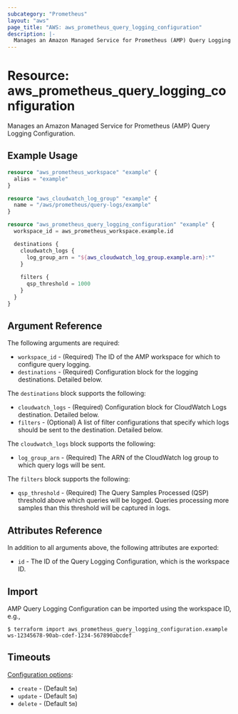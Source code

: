 ```yaml
---
subcategory: "Prometheus"
layout: "aws"
page_title: "AWS: aws_prometheus_query_logging_configuration"
description: |-
  Manages an Amazon Managed Service for Prometheus (AMP) Query Logging Configuration.
---
```


# Resource: aws_prometheus_query_logging_configuration

Manages an Amazon Managed Service for Prometheus (AMP) Query Logging Configuration.

## Example Usage

```terraform
resource "aws_prometheus_workspace" "example" {
  alias = "example"
}

resource "aws_cloudwatch_log_group" "example" {
  name = "/aws/prometheus/query-logs/example"
}

resource "aws_prometheus_query_logging_configuration" "example" {
  workspace_id = aws_prometheus_workspace.example.id

  destinations {
    cloudwatch_logs {
      log_group_arn = "${aws_cloudwatch_log_group.example.arn}:*"
    }
    
    filters {
      qsp_threshold = 1000
    }
  }
}
```

## Argument Reference

The following arguments are required:

* `workspace_id` - (Required) The ID of the AMP workspace for which to configure query logging.
* `destinations` - (Required) Configuration block for the logging destinations. Detailed below.

The `destinations` block supports the following:

* `cloudwatch_logs` - (Required) Configuration block for CloudWatch Logs destination. Detailed below.
* `filters` - (Optional) A list of filter configurations that specify which logs should be sent to the destination. Detailed below.

The `cloudwatch_logs` block supports the following:

* `log_group_arn` - (Required) The ARN of the CloudWatch log group to which query logs will be sent.

The `filters` block supports the following:

* `qsp_threshold` - (Required) The Query Samples Processed (QSP) threshold above which queries will be logged. Queries processing more samples than this threshold will be captured in logs.

## Attributes Reference

In addition to all arguments above, the following attributes are exported:

* `id` - The ID of the Query Logging Configuration, which is the workspace ID.

## Import

AMP Query Logging Configuration can be imported using the workspace ID, e.g.,

```
$ terraform import aws_prometheus_query_logging_configuration.example ws-12345678-90ab-cdef-1234-567890abcdef
```

## Timeouts

[Configuration options](https://developer.hashicorp.com/terraform/language/resources/syntax#operation-timeouts):

- `create` - (Default `5m`)
- `update` - (Default `5m`)
- `delete` - (Default `5m`)